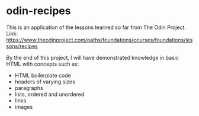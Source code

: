 # odin-recipes
This is an application of the lessons learned so far from The Odin Project.
Link: https://www.theodinproject.com/paths/foundations/courses/foundations/lessons/recipes

By the end of this project, I will have demonstrated knowledge in basic HTML with concepts such as:
- HTML boilerplate code
- headers of varying sizes
- paragraphs
- lists, ordered and unordered
- links
- images

